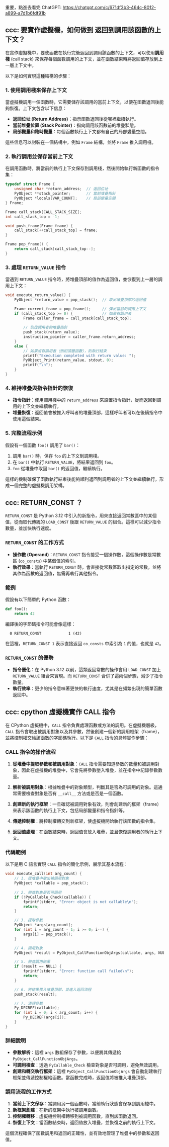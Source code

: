 重要，點進去看完 ChatGPT: https://chatgpt.com/c/671df3b3-464c-8012-a899-a7d1b6fdf91b



## ccc: 要實作虛擬機，如何做到 返回到調用該函數的上下文？

在實作虛擬機中，要使函數在執行完後返回到調用該函數的上下文，可以使用**調用棧** (call stack) 來保存每個函數調用的上下文，並在函數結束時將返回值存放到上一層上下文中。

以下是如何實現這種結構的步驟：

### 1. 使用調用棧來保存上下文

當虛擬機調用一個函數時，它需要儲存該調用的當前上下文，以便在函數返回後能夠恢復。上下文包含以下信息：

- **返回位址 (Return Address)**：指示函數返回後從哪裡繼續執行。
- **當前堆疊位置 (Stack Pointer)**：指向調用該函數前的堆疊狀態。
- **局部變量和臨時變量**：每個函數執行上下文都有自己的局部變量空間。

這些信息可以封裝在一個結構中，例如 `Frame` 結構，並將 `Frame` 推入調用棧。

### 2. 執行調用並保存當前上下文

在調用函數時，將當前的執行上下文保存到調用棧，然後開始執行新函數的指令集：

```c
typedef struct Frame {
    unsigned char *return_address;  // 返回位址
    PyObject **stack_pointer;       // 當前堆疊指針
    PyObject *locals[VAR_COUNT];    // 局部變量空間
} Frame;

Frame call_stack[CALL_STACK_SIZE];
int call_stack_top = -1;

void push_frame(Frame frame) {
    call_stack[++call_stack_top] = frame;
}

Frame pop_frame() {
    return call_stack[call_stack_top--];
}
```

### 3. 處理 `RETURN_VALUE` 指令

當遇到 `RETURN_VALUE` 指令時，將堆疊頂部的值作為返回值，並恢復到上一層的調用上下文：

```c
void execute_return_value() {
    PyObject *return_value = pop_stack();  // 取出堆疊頂部的返回值

    Frame current_frame = pop_frame();     // 彈出當前的調用上下文
    if (call_stack_top >= 0) {             // 如果有調用者
        Frame caller_frame = call_stack[call_stack_top];
        
        // 恢復調用者的堆疊指針
        push_stack(return_value);
        instruction_pointer = caller_frame.return_address;
    }
    else {
        // 如果沒有調用者（例如頂層函數），則執行結束
        printf("Execution completed with return value: ");
        PyObject_Print(return_value, stdout, 0);
        printf("\n");
    }
}
```

### 4. 維持堆疊與指令指針的恢復

- **指令指針**：使用調用棧中的 `return_address` 來設置指令指針，從而返回到調用的上下文並繼續執行。
- **堆疊恢復**：返回值會被推入呼叫者的堆疊頂部，這樣呼叫者可以在後續指令中使用這個結果。

### 5. 完整流程示例

假設有一個函數 `foo()` 調用了 `bar()`：

1. 調用 `bar()` 時，保存 `foo` 的上下文到調用棧。
2. 在 `bar()` 中執行 `RETURN_VALUE`，將結果返回到 `foo`。
3. `foo` 從堆疊中取回 `bar()` 的返回值，繼續執行。

這樣的機制確保了函數執行結束後能夠順利返回到調用者的上下文並繼續執行，形成一個完整的虛擬機調用架構。

## ccc: RETURN_CONST ？

`RETURN_CONST` 是 Python 3.12 中引入的新指令，用來直接返回常數區中的某個值，從而取代傳統的 `LOAD_CONST` 後跟 `RETURN_VALUE` 的組合。這樣可以減少指令數量，並加快執行速度。

### `RETURN_CONST` 的工作方式

- **操作數 (Operand)**：`RETURN_CONST` 指令接受一個操作數，這個操作數是常數區 (`co_consts`) 中某個值的索引。
- **執行效果**：當執行 `RETURN_CONST` 時，會直接從常數區取出指定的常數，並將其作為函數的返回值，無需再執行其他指令。

### 範例

假設有以下簡單的 Python 函數：

```python
def foo():
    return 42
```

編譯後的字節碼指令可能會像這樣：

```plaintext
  0 RETURN_CONST            1 (42)
```

在這裡，`RETURN_CONST 1` 表示直接返回 `co_consts` 中索引為 `1` 的值，也就是 `42`。

### `RETURN_CONST` 的優勢

- **指令優化**：在 Python 3.12 以前，這類返回常數的操作會用 `LOAD_CONST` 加上 `RETURN_VALUE` 組合來實現。而 `RETURN_CONST` 合併了這兩個步驟，減少了指令數量。
- **執行效率**：更少的指令意味著更快的執行速度，尤其是在頻繁出現的簡單函數返回中。


## ccc: cpython 虛擬機實作 CALL 指令

在 CPython 虛擬機中，`CALL` 指令負責處理函數或方法的調用。在虛擬機層級，`CALL` 指令會取出被調用對象以及其參數，然後創建一個新的調用框架（frame），並將控制權交給該函數的字節碼執行。以下是 `CALL` 指令的具體實作步驟：

### CALL 指令的操作流程

1. **從堆疊中提取參數和被調用對象**：`CALL` 指令需要知道參數的數量和被調用對象，因此在虛擬機的堆疊中，它會先將參數壓入堆疊，並在指令中記錄參數數量。
  
2. **解析被調用對象**：根據堆疊中的對象類型，判斷其是否為可調用的對象。這通常需要檢查對象是否有 `__call__` 方法或是否是一個函數。

3. **創建新的執行框架**：一旦確認被調用對象有效，則會創建新的框架（frame）來表示該函數的執行上下文，包括局部變量和指令指針等。

4. **傳遞控制權**：將控制權轉交到新框架，使虛擬機開始執行該函數的指令集。

5. **返回值處理**：在函數結束時，返回值會放入堆疊，並且恢復調用者的執行上下文。

### 代碼範例

以下是用 C 語言實現 `CALL` 指令的簡化示例，展示其基本流程：

```c
void execute_call(int arg_count) {
    // 1. 從堆疊中取出被調用對象
    PyObject *callable = pop_stack();
    
    // 2. 檢查對象是否可調用
    if (!PyCallable_Check(callable)) {
        fprintf(stderr, "Error: object is not callable\n");
        return;
    }

    // 3. 提取參數
    PyObject *args[arg_count];
    for (int i = arg_count - 1; i >= 0; i--) {
        args[i] = pop_stack();
    }

    // 4. 調用對象
    PyObject *result = PyObject_CallFunctionObjArgs(callable, args, NULL);

    // 5. 檢查調用結果
    if (result == NULL) {
        fprintf(stderr, "Error: function call failed\n");
        return;
    }

    // 6. 將結果推入堆疊頂部，並進入返回流程
    push_stack(result);

    // 7. 清理參數
    Py_DECREF(callable);
    for (int i = 0; i < arg_count; i++) {
        Py_DECREF(args[i]);
    }
}
```

### 詳細說明

- **參數解析**：這裡 `args` 數組保存了參數，以便將其傳遞給 `PyObject_CallFunctionObjArgs`。
- **可調用檢查**：透過 `PyCallable_Check` 檢查對象是否可調用，避免無效調用。
- **創建和轉交執行框架**：這裡 `PyObject_CallFunctionObjArgs` 會自動創建執行框架並傳遞控制權給函數。當函數完成時，返回值將被推入堆疊頂部。

### 調用流程的工作方式

1. **當前上下文保存**：當調用另一個函數時，當前執行狀態會保存到調用棧中。
2. **新框架創建**：在新的框架中執行被調用函數。
3. **控制權轉移**：虛擬機控制權轉移到被調用函數，直到該函數返回。
4. **恢復上下文**：當函數結束時，返回值放入堆疊，並恢復之前的執行上下文。

這個流程確保了函數調用和返回的正確性，並有效地管理了堆疊中的參數和返回值。
